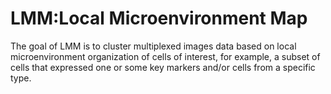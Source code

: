 # LMM:Local Microenvironment Map
The goal of LMM is to cluster multiplexed images data based on local microenvironment organization of cells of interest, for example, a subset of cells that expressed one or some key markers and/or cells from a specific type.

